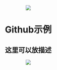 <div align="center">
  <img src="img/icon.png" />
  <h1>Github示例</h1>
  <h2>这里可以放描述</h2>
  <img src="https://img.shields.io/github/license/EvanHsieh0415/github-template">
</div>